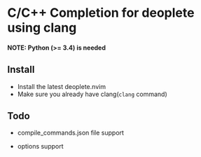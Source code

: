 # C/C++ Completion for deoplete using clang

#### NOTE: Python (>= 3.4) is needed

## Install

* Install the latest deoplete.nvim
* Make sure you already have clang(`clang` command)

## Todo

* compile_commands.json file support

* options support
